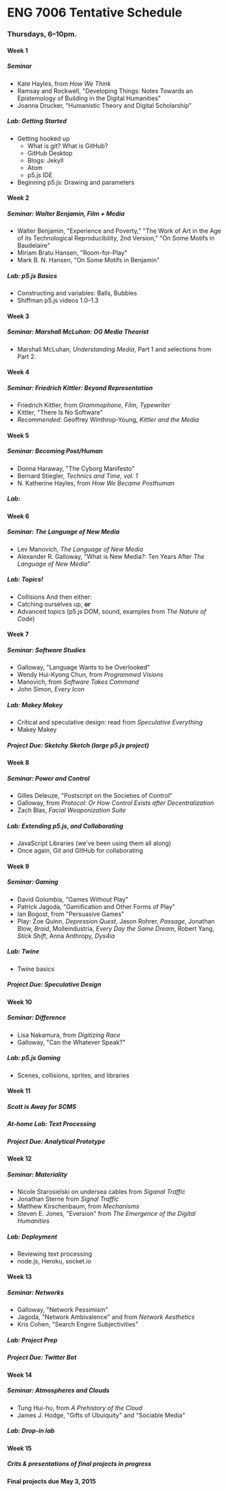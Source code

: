 # ENG 7006 Tentative Schedule

### Thursdays, 6–10pm.

#### Week 1
##### Seminar
* Kate Hayles, from *How We Think*
* Ramsay and Rockwell, "Developing Things: Notes Towards an Epistemology of Building in the Digital Humanities"
* Joanna Drucker, "Humanistic Theory and Digital Scholarship"

##### Lab: Getting Started
* Getting hooked up
  * What is git? What is GitHub?
  * GitHub Desktop
  * Blogs: Jekyll
  * Atom
  * p5.js IDE
* Beginning p5.js: Drawing and parameters

#### Week 2
##### Seminar: Walter Benjamin, Film + Media
* Walter Benjamin, "Experience and Poverty," "The Work of Art in the Age of its Technological Reproducibility, 2nd Version," "On Some Motifs in Baudelaire"
* Miriam Bratu Hansen, "Room-for-Play"
* Mark B. N. Hansen, "On Some Motifs in Benjamin"

##### Lab: p5.js Basics
* Constructing and variables: Balls, Bubbles
* Shiffman p5.js videos 1.0–1.3

#### Week 3
##### Seminar: Marshall McLuhan: OG Media Theorist
* Marshall McLuhan, *Understanding Media*, Part 1 and selections from Part 2.

#### Week 4
##### Seminar: Friedrich Kittler: Beyond Representation
* Friedrich Kittler, from *Grammophone, Film, Typewriter*
* Kittler, "There Is No Software"
* *Recommended*: Geoffrey Winthrop-Young, *Kittler and the Media*

#### Week 5
##### Seminar: Becoming Post/Human
* Donna Haraway, "The Cyborg Manifesto"
* Bernard Stiegler, *Technics and Time, vol. 1*
* N. Katherine Hayles, from *How We Became Posthuman*

##### Lab:

#### Week 6
##### Seminar: The Language of New Media
* Lev Manovich, *The Language of New Media*
* Alexander R. Galloway, "What is New Media?: Ten Years After *The Language of New Media*"

##### Lab: Topics!
* Collisions
And then either:
* Catching ourselves up, **or**
* Advanced topics (p5.js DOM, sound, examples from *The Nature of Code*)

#### Week 7
##### Seminar: Software Studies
* Galloway, "Language Wants to be Overlooked"
* Wendy Hui-Kyong Chun, from *Programmed Visions*
* Manovich, from *Software Takes Command*
* John Simon, *Every Icon*

##### Lab: Makey Makey
* Critical and speculative design: read from *Speculative Everything*
* Makey Makey

##### Project Due: Sketchy Sketch (large p5.js project)

#### Week 8
##### Seminar: Power and Control
* Gilles Deleuze, "Postscript on the Societies of Control"
* Galloway, from *Protocol: Or How Control Exists after Decentralization*
* Zach Blas, *Facial Weaponization Suite*

##### Lab: Extending p5.js, and Collaborating
* JavaScript Libraries (we've been using them all along)
* Once again, Git and GItHub for collaborating

#### Week 9
##### Seminar: Gaming
* David Golumbia, "Games Without Play"
* Patrick Jagoda, "Gamification and Other Forms of Play"
* Ian Bogost, from "Persuasive Games"
* Play: Zoe Quinn, *Depression Quest*, Jason Rohrer, *Passage*, Jonathan Blow, *Braid*, Molleindustria, *Every Day the Same Dream*, Robert Yang, *Stick Shift*, Anna Anthropy, *Dys4ia*

##### Lab: Twine
* Twine basics

##### Project Due: Speculative Design

#### Week 10
##### Seminar: Difference
* Lisa Nakamura, from *Digitizing Race*
* Galloway, "Can the Whatever Speak?"

##### Lab: p5.js Gaming
* Scenes, collisions, sprites, and libraries

#### Week 11
##### Scott is Away for SCMS

##### At-home Lab: Text Processing

##### Project Due: Analytical Prototype

#### Week 12
##### Seminar: Materiality
* Nicole Starosielski on undersea cables from *Siganal Traffic*
* Jonathan Sterne from *Signal Traffic*
* Matthew Kirschenbaum, from *Mechanisms*
* Steven E. Jones, "Eversion" from *The Emergence of the Digital Humanities*

##### Lab: Deployment
* Reviewing text processing
* node.js, Heroku, socket.io

#### Week 13
##### Seminar: Networks
* Galloway, "Network Pessimism"
* Jagoda, "Network Ambivalence" and from *Network Aesthetics*
* Kris Cohen, "Search Engine Subjectivities"

##### Lab: Project Prep

##### Project Due: Twitter Bot

#### Week 14
##### Seminar: Atmospheres and Clouds
* Tung Hui-hu, from *A Prehistory of the Cloud*
* James J. Hodge, "Gifts of Ubuiquity" and "Sociable Media"

##### Lab: Drop-in lab

#### Week 15
##### Crits & presentations of final projects in progress

#### Final projects due May 3, 2015
